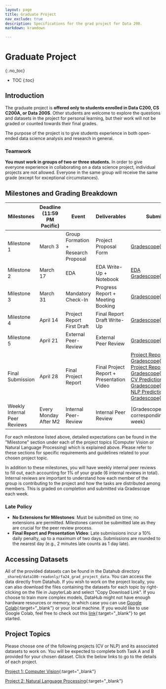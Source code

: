 ```yaml
---
layout: page
title: Graduate Project
nav_exclude: true
description: Specifications for the grad project for Data 200.
markdown: kramdown

---
```

# Graduate Project
{:.no_toc}

* TOC
{:toc}

## Introduction

The graduate project is **offered only to students enrolled in Data C200, CS C200A, or Data 200S**. Other students are welcome to explore the questions and datasets in the project for personal learning, but their work will not be graded or counted towards their final grades.

The purpose of the project is to give students experience in both open-ended data science analysis and research in general.

### Teamwork

**You must work in groups of two or three students.** In order to give everyone experience in collaborating on a data science project, individual projects are not allowed. Everyone in the same group will receive the same grade (except for exceptional circumstances).

## Milestones and Grading Breakdown

| Milestones  | Deadline (11:59 PM Pacific) | Event | Deliverables | Submission Link | Grading Weight |
| ----------- | --------------------------- | ----- | ------------ | --------------- | -------------- |
| Milestone 1 | March 3 | Group Formation + Research Proposal | Project Proposal Form | [Gradescope](https://www.gradescope.com/courses/949942/assignments/5717518){:target="_blank"} | 5% |
| Milestone 2 | March 17 | EDA | EDA Write-Up + Notebook | [EDA Gradescope](https://www.gradescope.com/courses/949942/assignments/5717504){:target="_blank"} | 10% |
| Milestone 3 | March 31 | Mandatory Check-In | Progress Report + Meeting Booking | [Gradescope](https://www.gradescope.com/courses/949942/assignments/5717488){:target="_blank"} | 10% |
| Milestone 4 | April 14 | Project Report First Draft | Final Report Draft Write-Up | [Gradescope](https://www.gradescope.com/courses/949942/assignments/5718707){:target="_blank"} | 20% |
| Milestone 5 | April 21 | External Peer-Review | External Peer Review | [Gradescope](https://www.gradescope.com/courses/949942/assignments/5717521){:target="_blank"} | 7% |
| Final Submission | April 28 | Final Project Report | Final Project Report + Presentation Video | [Project Report PDF Gradescope](https://www.gradescope.com/courses/949942/assignments/5718693){:target="_blank"} <br> [Project Report Code Gradescope](https://www.gradescope.com/courses/949942/assignments/5717525){:target="_blank"} <br> [CV Predictions Gradescope](https://www.gradescope.com/courses/949942/assignments/6066052){:target="_blank"} <br> [NLP Predictions Gradescope](https://www.gradescope.com/courses/949942/assignments/5717482){:target="_blank"} | 42% |
| Weekly Internal Peer Reviews | Every Monday After M2 | Internal Peer-Review | Internal Peer Review | [Gradescope] (Please refer to corresponding link each week) | 6% |

For each milestone listed above, detailed expectations can be found in the "Milestone" section under each of the project topics (Computer Vision or Natural Language Processing) which is explained above. Please refer to these sections for specific requirements and guidelines related to your chosen project topic.

In addition to these milestones, you will have weekly internal peer reviews to fill out, each accounting for 1% of your grade (6 internal reviews in total). Internal reviews are important to understand how each member of the group is contributing to the project and how the tasks are distributed among members. This is graded on completion and submitted via Gradescope each week.

### Late Policy
- **No Extensions for Milestones**: Must be submitted on time; no extensions are permitted. Milestones cannot be submitted late as they are crucial for the peer review process.
- **Final Report and Presentation Video**: Late submissions incur a 10% daily penalty, up to a maximum of two days. Submissions are rounded to the nearest day (e.g., 2 minutes late counts as 1 day late).

## Accessing Datasets

All of the provided datasets can be found in the Datahub directory `_shared/data100-readonly/fa24_grad_project_data`. You can access the data directly from Datahub. If you wish to work on the project locally, you can also download the files containing the datasets for each topic by right-clicking on the file in JupyterLab and select "Copy Download Link". If you choose to train more complex models, DataHub might not have enough hardware resources or memory, in which case you can use [Google Colab](https://colab.google/){:target="_blank"} or your local machine. If you would like to use Google Colab, feel free to check out this [link](https://stackoverflow.com/questions/48376580/how-to-read-data-in-google-colab-from-my-google-drive){:target="_blank"} to get started.

## Project Topics

Please choose one of the following projects (CV or NLP) and its associated datasets to work on. You will be expected to complete both Task A and B provided for your chosen dataset. Click the below links to go to the details of each project.

[Project 1: Computer Vision](/sp25/gradproject-cv){:target="_blank"}

[Project 2: Natural Language Processing](/sp25/gradproject-nlp){:target="_blank"}
